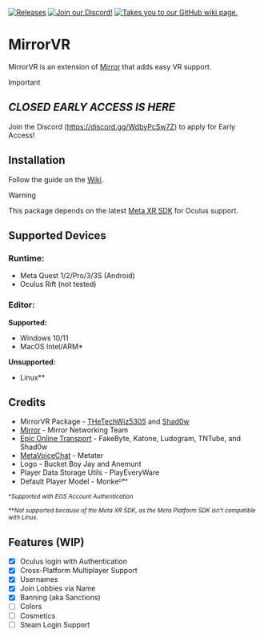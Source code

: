<a href="https://github.com/Glitched-Cat-Studios/MirrorVR/releases"><img src="https://img.shields.io/badge/releases-brightgreen.svg?style=for-the-badge&logo=github&colorA=363a4f&colorB=3c80e6" alt="Releases"></a>
<a href="https://discord.gg/WdbyPcSw7Z"><img src="https://img.shields.io/badge/discord-brightgreen.svg?style=for-the-badge&logo=discord&colorA=23272a&colorB=7289da" alt="Join our Discord!"></a>
<a href="https://github.com/Glitched-Cat-Studios/MirrorVR/wiki"><img src="https://img.shields.io/badge/docs-brightgreen.svg?style=for-the-badge&logo=gitbook&colorA=2a292e&colorB=673de3" alt="Takes you to our GitHub wiki page."></a>

# MirrorVR

MirrorVR is an extension of [Mirror](https://github.com/MirrorNetworking/Mirror) that adds easy VR support.

> [!IMPORTANT]
> ## _CLOSED EARLY ACCESS IS HERE_
> Join the Discord (https://discord.gg/WdbyPcSw7Z) to apply for Early Access!

## Installation
Follow the guide on the [Wiki](https://github.com/TheTechWiz5305/MirrorVR/wiki).

> [!WARNING]
> This package depends on the latest [Meta XR SDK](https://assetstore.unity.com/packages/tools/integration/meta-xr-all-in-one-sdk-269657?srsltid=AfmBOoqaIk8XL6_fN20qTeMZbbFJfQZXEOE8etJo9NbEdOJ9HVmnk-Jm) for Oculus support.

## Supported Devices
### Runtime:
- Meta Quest 1/2/Pro/3/3S (Android)
- Oculus Rift (not tested)

### Editor:
__Supported:__
- Windows 10/11
- MacOS Intel/ARM*

__Unsupported:__
- Linux**

## Credits
- MirrorVR Package - [THeTechWiz5305](https://github.com/TheTechWiz5305) and [Shad0w](https://github.com/ShAdowDev16)
- [Mirror](https://github.com/MirrorNetworking/Mirror) - Mirror Networking Team
- [Epic Online Transport](https://github.com/WeLoveJesusChrist/EOSTransport) - FakeByte, Katone, Ludogram, TNTube, and Shad0w
- [MetaVoiceChat](https://github.com/Metater/MetaVoiceChat) - Metater
- Logo - Bucket Boy Jay and Anemunt
- Player Data Storage Utils - PlayEveryWare
- Default Player Model - Monkeᴰᵉᵛ

<sub>*_Supported with EOS Account Authentication_</sub>

<sub>**_Not supported because of the Meta XR SDK, as the Meta Platform SDK isn't compatible with Linux._</sub>

## Features (WIP)
- [X] Oculus login with Authentication
- [X] Cross-Platform Multiplayer Support
- [X] Usernames
- [X] Join Lobbies via Name
- [X] Banning (aka Sanctions)
- [ ] Colors
- [ ] Cosmetics
- [ ] Steam Login Support
